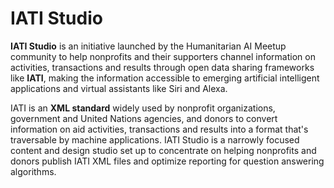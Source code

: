 # IATI Studio

**IATI Studio** is an initiative launched by the Humanitarian AI Meetup community to help nonprofits and their supporters channel information on activities, transactions and results through open data sharing frameworks like **IATI**, making the information accessible to emerging artificial intelligent applications and virtual assistants like Siri and Alexa. 
 
IATI is an **XML standard** widely used by nonprofit organizations, government and United Nations agencies, and donors to convert information on aid activities, transactions and results into a format that's traversable by machine applications. IATI Studio is a narrowly focused content and design studio set up to concentrate on helping nonprofits and donors publish IATI XML files and optimize reporting for question answering algorithms. 
